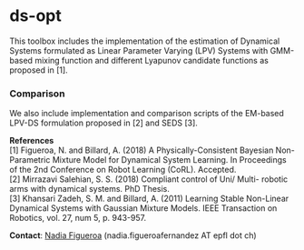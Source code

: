 # ds-opt
This toolbox includes the implementation of the estimation of Dynamical Systems formulated as Linear Parameter Varying (LPV) Systems with GMM-based mixing function and different Lyapunov candidate functions as proposed in [1].


### Comparison
We also include implementation and comparison scripts of the EM-based LPV-DS formulation proposed in [2] and SEDS [3].


**References**     
[1] Figueroa, N. and Billard, A. (2018) A Physically-Consistent Bayesian Non-Parametric Mixture Model for Dynamical System Learning. In Proceedings of the 2nd Conference on Robot Learning (CoRL). Accepted.   
[2] Mirrazavi Salehian, S. S. (2018) Compliant control of Uni/ Multi- robotic arms with dynamical systems. PhD Thesis.   
[3] Khansari Zadeh, S. M. and Billard, A. (2011) Learning Stable Non-Linear Dynamical Systems with Gaussian Mixture Models. IEEE Transaction on Robotics, vol. 27, num 5, p. 943-957.    

**Contact**: [Nadia Figueroa](http://lasa.epfl.ch/people/member.php?SCIPER=238387) (nadia.figueroafernandez AT epfl dot ch)
